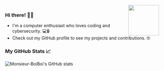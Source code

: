 <img align="right" src="https://upload.wikimedia.org/wikipedia/commons/c/c3/Flag_of_France.svg" width="100" height="100">

### Hi there! 🙋‍♂️ 
- I'm a computer enthusiast who loves coding and cybersecurity. 💻🔒 
- Check out my GitHub profile to see my projects and contributions. 🤓

### My GitHub Stats 📈
![Monsieur-BoiBoi's GitHub stats](https://github-readme-stats.vercel.app/api?username=Monsieur-BoiBoi&show_icons=true&theme=radical)



